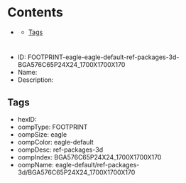 



Contents
========

* [](#)
	* [Tags](#tags)

# 

- ID: FOOTPRINT-eagle-eagle-default-ref-packages-3d-BGA576C65P24X24_1700X1700X170
- Name: 
- Description: 

## Tags

- hexID: 
- oompType: FOOTPRINT
- oompSize: eagle
- oompColor: eagle-default
- oompDesc: ref-packages-3d
- oompIndex: BGA576C65P24X24_1700X1700X170
- oompName: eagle-default/ref-packages-3d/BGA576C65P24X24_1700X1700X170
